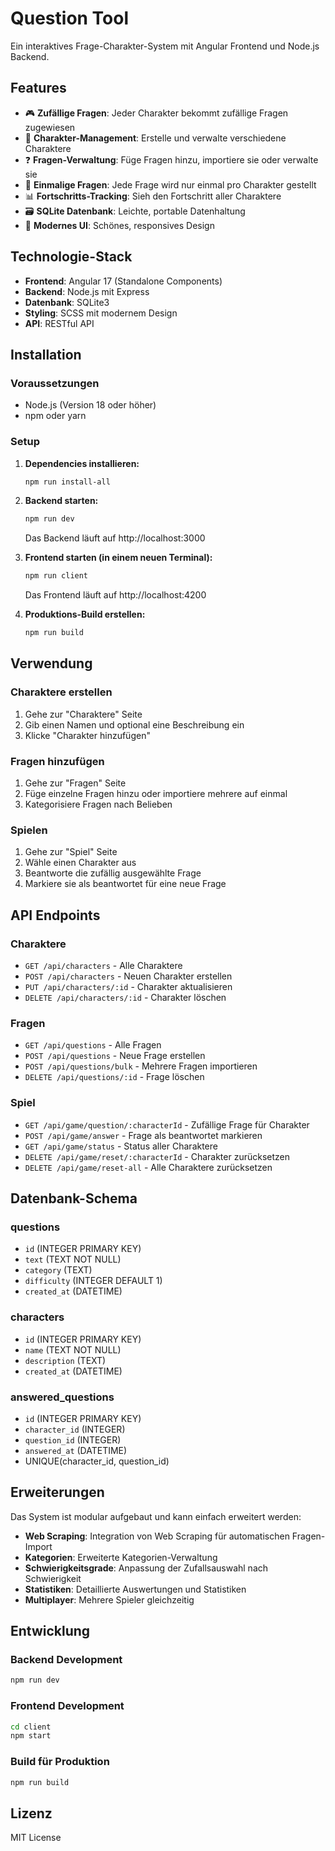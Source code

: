 # Question Tool

Ein interaktives Frage-Charakter-System mit Angular Frontend und Node.js Backend.

## Features

- 🎮 **Zufällige Fragen**: Jeder Charakter bekommt zufällige Fragen zugewiesen
- 👥 **Charakter-Management**: Erstelle und verwalte verschiedene Charaktere
- ❓ **Fragen-Verwaltung**: Füge Fragen hinzu, importiere sie oder verwalte sie
- 🔄 **Einmalige Fragen**: Jede Frage wird nur einmal pro Charakter gestellt
- 📊 **Fortschritts-Tracking**: Sieh den Fortschritt aller Charaktere
- 🗃️ **SQLite Datenbank**: Leichte, portable Datenhaltung
- 🎨 **Modernes UI**: Schönes, responsives Design

## Technologie-Stack

- **Frontend**: Angular 17 (Standalone Components)
- **Backend**: Node.js mit Express
- **Datenbank**: SQLite3
- **Styling**: SCSS mit modernem Design
- **API**: RESTful API

## Installation

### Voraussetzungen

- Node.js (Version 18 oder höher)
- npm oder yarn

### Setup

1. **Dependencies installieren:**
   ```bash
   npm run install-all
   ```

2. **Backend starten:**
   ```bash
   npm run dev
   ```
   Das Backend läuft auf http://localhost:3000

3. **Frontend starten (in einem neuen Terminal):**
   ```bash
   npm run client
   ```
   Das Frontend läuft auf http://localhost:4200

4. **Produktions-Build erstellen:**
   ```bash
   npm run build
   ```

## Verwendung

### Charaktere erstellen
1. Gehe zur "Charaktere" Seite
2. Gib einen Namen und optional eine Beschreibung ein
3. Klicke "Charakter hinzufügen"

### Fragen hinzufügen
1. Gehe zur "Fragen" Seite
2. Füge einzelne Fragen hinzu oder importiere mehrere auf einmal
3. Kategorisiere Fragen nach Belieben

### Spielen
1. Gehe zur "Spiel" Seite
2. Wähle einen Charakter aus
3. Beantworte die zufällig ausgewählte Frage
4. Markiere sie als beantwortet für eine neue Frage

## API Endpoints

### Charaktere
- `GET /api/characters` - Alle Charaktere
- `POST /api/characters` - Neuen Charakter erstellen
- `PUT /api/characters/:id` - Charakter aktualisieren
- `DELETE /api/characters/:id` - Charakter löschen

### Fragen
- `GET /api/questions` - Alle Fragen
- `POST /api/questions` - Neue Frage erstellen
- `POST /api/questions/bulk` - Mehrere Fragen importieren
- `DELETE /api/questions/:id` - Frage löschen

### Spiel
- `GET /api/game/question/:characterId` - Zufällige Frage für Charakter
- `POST /api/game/answer` - Frage als beantwortet markieren
- `GET /api/game/status` - Status aller Charaktere
- `DELETE /api/game/reset/:characterId` - Charakter zurücksetzen
- `DELETE /api/game/reset-all` - Alle Charaktere zurücksetzen

## Datenbank-Schema

### questions
- `id` (INTEGER PRIMARY KEY)
- `text` (TEXT NOT NULL)
- `category` (TEXT)
- `difficulty` (INTEGER DEFAULT 1)
- `created_at` (DATETIME)

### characters
- `id` (INTEGER PRIMARY KEY)
- `name` (TEXT NOT NULL)
- `description` (TEXT)
- `created_at` (DATETIME)

### answered_questions
- `id` (INTEGER PRIMARY KEY)
- `character_id` (INTEGER)
- `question_id` (INTEGER)
- `answered_at` (DATETIME)
- UNIQUE(character_id, question_id)

## Erweiterungen

Das System ist modular aufgebaut und kann einfach erweitert werden:

- **Web Scraping**: Integration von Web Scraping für automatischen Fragen-Import
- **Kategorien**: Erweiterte Kategorien-Verwaltung
- **Schwierigkeitsgrade**: Anpassung der Zufallsauswahl nach Schwierigkeit
- **Statistiken**: Detaillierte Auswertungen und Statistiken
- **Multiplayer**: Mehrere Spieler gleichzeitig

## Entwicklung

### Backend Development
```bash
npm run dev
```

### Frontend Development
```bash
cd client
npm start
```

### Build für Produktion
```bash
npm run build
```

## Lizenz

MIT License
